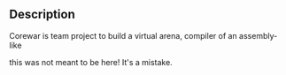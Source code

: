 ## Description

Corewar is team project to build a virtual arena, compiler of an assembly-like

this was not meant to be here! It's a mistake.